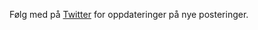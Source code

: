 <p class="next_actions">Følg med på <a href="http://twitter.com/sakarias/">Twitter</a> for oppdateringer på nye posteringer.</p>
